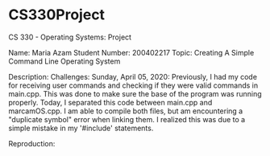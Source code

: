 # CS330Project
CS 330 - Operating Systems: Project

Name: Maria Azam
Student Number: 200402217
Topic: Creating A Simple Command Line Operating System

Description:
Challenges:
    Sunday, April 05, 2020: Previously, I had my code for receiving user commands and checking if they were valid commands in main.cpp. This was done to make sure the base of the program was running properly. Today, I separated this code between main.cpp and marcamOS.cpp. I am able to compile both files, but am encountering a "duplicate symbol" error when linking them. I realized this was due to a simple mistake in my '#include' statements.

Reproduction: